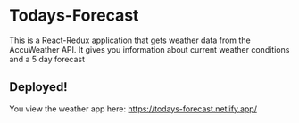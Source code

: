 # Todays-Forecast
This is a React-Redux application that gets weather data from the AccuWeather API. It gives you information about current weather conditions and a 5 day forecast 

## Deployed!
You view the weather app here: https://todays-forecast.netlify.app/